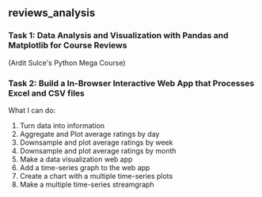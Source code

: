 ## reviews_analysis
### Task 1: Data Analysis and Visualization with Pandas and Matplotlib for Course Reviews 
(Ardit Sulce's Python Mega Course)
### Task 2: Build a In-Browser Interactive Web App that Processes Excel and CSV files

What I can do:
  1. Turn data into information
  2. Aggregate and Plot average ratings by day
  3. Downsample and plot average ratings by week
  4. Downsample and plot average ratings by month
  5. Make a data visualization web app
  6. Add a time-series graph to the web app
  7. Create a chart with a multiple time-series plots 
  8. Make a multiple time-series streamgraph
